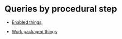 # Queries by procedural step

* [Enabled things](enabled-things)

* [Work packaged things](work-packaged-things)